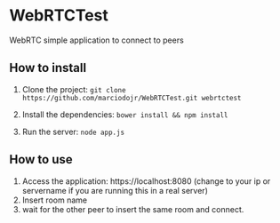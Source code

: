 # WebRTCTest
WebRTC simple application to connect to peers

## How to install

1. Clone the project:
`git clone https://github.com/marciodojr/WebRTCTest.git webrtctest`

2. Install the dependencies:
`bower install && npm install`

3. Run the server:
`node app.js`

## How to use
1. Access the application: https://localhost:8080 (change to your ip or servername if you are running this in a real server)
2. Insert room name
3. wait for the other peer to insert the same room and connect.

